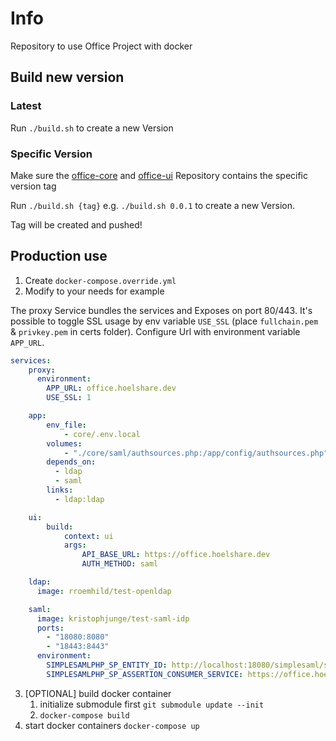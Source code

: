 # Info

Repository to use Office Project with docker

## Build new version

### Latest

Run `./build.sh` to create a new Version

### Specific Version

Make sure the [office-core](https://github.com/HoelShare/office-core) and [office-ui](https://github.com/HoelShare/office-ui) Repository contains the specific version tag

Run `./build.sh {tag}` e.g. `./build.sh 0.0.1` to create a new Version.

Tag will be created and pushed!

## Production use

1. Create `docker-compose.override.yml`
2. Modify to your needs for example

The proxy Service bundles the services and Exposes on port 80/443.
It's possible to toggle SSL usage by env variable `USE_SSL` (place `fullchain.pem` & `privkey.pem` in certs folder).
Configure Url with environment variable `APP_URL`.

```yaml
services:
    proxy:
      environment:
        APP_URL: office.hoelshare.dev
        USE_SSL: 1

    app:
        env_file:
            - core/.env.local
        volumes:
            - "./core/saml/authsources.php:/app/config/authsources.php"
        depends_on:
          - ldap
          - saml
        links:
          - ldap:ldap

    ui:
        build:
            context: ui
            args:
                API_BASE_URL: https://office.hoelshare.dev
                AUTH_METHOD: saml

    ldap:
      image: rroemhild/test-openldap

    saml:
      image: kristophjunge/test-saml-idp
      ports:
        - "18080:8080"
        - "18443:8443"
      environment:
        SIMPLESAMLPHP_SP_ENTITY_ID: http://localhost:18080/simplesaml/saml2/idp/metadata.php
        SIMPLESAMLPHP_SP_ASSERTION_CONSUMER_SERVICE: https://office.hoelshare.dev/api/saml/callback

```

3. [OPTIONAL] build docker container
   1. initialize submodule first `git submodule update --init`
   1. `docker-compose build`
4. start docker containers `docker-compose up`
